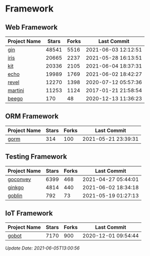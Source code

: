 # Framework

## Web Framework
| Project Name | Stars | Forks | Last Commit |
| ------------ | ----- | ----- | ----------- |
| [gin](https://github.com/gin-gonic/gin) | 48541 | 5516 | 2021-06-03 12:12:51 |
| [iris](https://github.com/kataras/iris) | 20665 | 2237 | 2021-05-28 16:13:51 |
| [kit](https://github.com/go-kit/kit) | 20336 | 2105 | 2021-06-04 18:37:31 |
| [echo](https://github.com/labstack/echo) | 19989 | 1769 | 2021-06-02 18:42:27 |
| [revel](https://github.com/revel/revel) | 12270 | 1398 | 2020-07-12 05:57:36 |
| [martini](https://github.com/go-martini/martini) | 11253 | 1124 | 2017-01-21 21:58:54 |
| [beego](https://github.com/astaxie/beego) | 170 | 48 | 2020-12-13 11:36:23 |

## ORM Framework
| Project Name | Stars | Forks | Last Commit |
| ------------ | ----- | ----- | ----------- |
| [gorm](https://github.com/jinzhu/gorm) | 314 | 100 | 2021-05-21 23:39:31 |

## Testing Framework
| Project Name | Stars | Forks | Last Commit |
| ------------ | ----- | ----- | ----------- |
| [goconvey](https://github.com/smartystreets/goconvey) | 6399 | 468 | 2021-04-27 05:44:01 |
| [ginkgo](https://github.com/onsi/ginkgo) | 4814 | 440 | 2021-06-02 18:34:18 |
| [goblin](https://github.com/franela/goblin) | 792 | 73 | 2021-05-19 01:27:13 |

## IoT Framework
| Project Name | Stars | Forks | Last Commit |
| ------------ | ----- | ----- | ----------- |
| [gobot](https://github.com/hybridgroup/gobot) | 7170 | 900 | 2020-12-01 09:54:44 |

*Update Date: 2021-06-05T13:00:56*